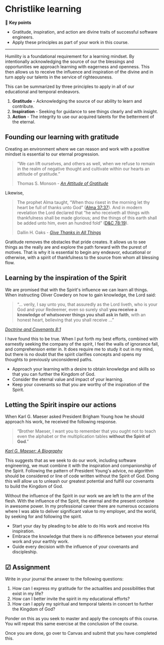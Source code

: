 # Christlike learning

🔑 **Key points**

- Gratitude, inspiration, and action are divine traits of successful software engineers.
- Apply these principles as part of your work in this course.

---

Humility is a foundational requirement for a learning mindset. By intentionally acknowledging the source of our the blessings and opportunities we approach learning with eagerness and openness. This then allows us to receive the influence and inspiration of the divine and in turn apply our talents in the service of righteousness.

This can be summarized by three principles to apply in all of our educational and temporal endeavors.

1. **Gratitude** - Acknowledging the source of our ability to learn and contribute.
1. **Inspiration** - Seeking for guidance to see things clearly and with insight.
1. **Action** - The integrity to use our acquired talents for the betterment of the eternal.

## Founding our learning with gratitude

Creating an environment where we can reason and work with a positive mindset is essential to our eternal progression.

> “We can lift ourselves, and others as well, when we refuse to remain in the realm of negative thought and cultivate within our hearts an attitude of gratitude.”
>
> Thomas S. Monson - _[An Attitude of Gratitude](https://www.churchofjesuschrist.org/study/general-conference/1992/04/an-attitude-of-gratitude)_

Likewise,

> The prophet Alma taught, “When thou risest in the morning let thy heart be full of thanks unto God” ([Alma 37:37](https://www.churchofjesuschrist.org/study/scriptures/bofm/alma/37.37?lang=eng#p37)). And in modern revelation the Lord declared that “he who receiveth all things with thankfulness shall be made glorious; and the things of this earth shall be added unto him, even an hundred fold” ([D&C 78:19](https://www.churchofjesuschrist.org/study/scriptures/dc-testament/dc/78.19?lang=eng#p19)).
>
> Dallin H. Oaks - _[Give Thanks in All Things](https://www.churchofjesuschrist.org/study/general-conference/2003/04/give-thanks-in-all-things)_

Gratitude removes the obstacles that pride creates. It allows us to see things as the really are and explore the path forward with the purest of motives. That is why it is essential to begin any endeavor, educational or otherwise, with a spirit of thankfulness to the source from whom all blessing flow.

## Learning by the inspiration of the Spirit

We are promised that with the Spirit's influence we can learn all things. When instructing Oliver Cowdery on how to gain knowledge, the Lord said:

> “... verily, I say unto you, that assuredly as the Lord liveth, who is your God and your Redeemer, even so surely shall **you receive a knowledge of whatsoever things you shall ask in faith**, with an honest heart, believing that you shall receive ...”

[_Doctrine and Covenants 8:1_](https://www.churchofjesuschrist.org/study/scriptures/dc-testament/dc/8)

I have found this to be true. When I put forth my best efforts, combined with earnestly seeking the company of the spirit, I feel the walls of ignorance fall, and comprehension enter in. It does require me to study it out in my mind, but there is no doubt that the spirit clarifies concepts and opens my thoughts to previously unconsidered paths.

- Approach your learning with a desire to obtain knowledge and skills so that you can further the Kingdom of God.
- Consider the eternal value and impact of your learning.
- Keep your covenants so that you are worthy of the inspiration of the Spirit.

## Letting the Spirit inspire our actions

When Karl G. Maeser asked President Brigham Young how he should approach his work, he received the following response.

> “Brother Maeser, I want you to remember that you ought not to teach even the alphabet or the multiplication tables **without the Spirit of God**.”

[_Karl G. Maeser: A Biography_](https://www.amazon.com/Karl-G-Maeser-Biography-Reinhard/dp/B000T664LY)

This suggests that as we seek to do our work, including software engineering, we must combine it with the inspiration and companionship of the Spirit. Following the pattern of President Young's advice, no algorithm should be considered or line of code written without the Spirit of God. Doing this will allow us to unleash our greatest potential and fulfill our covenants to build the Kingdom of God.

Without the influence of the Spirit in our work we are left to the arm of the flesh. With the influence of the Spirit, the eternal and the present combine in awesome power. In my professional career there are numerous occasions where I was able to deliver significant value to my employer, and the world, by seeking for and following the spirit.

- Start your day by pleading to be able to do His work and receive His inspiration.
- Embrace the knowledge that there is no difference between your eternal work and your earthly work.
- Guide every decision with the influence of your covenants and discipleship.

## ☑ Assignment

Write in your journal the answer to the following questions:

1. How can I express my gratitude for the actualities and possibilities that exist in my life?
1. How can I better invite the spirit in my educational efforts?
1. How can I apply my spiritual and temporal talents in concert to further the Kingdom of God?

Ponder on this as you seek to master and apply the concepts of this course. You will repeat this same exercise at the conclusion of the course.

Once you are done, go over to Canvas and submit that you have completed this.
